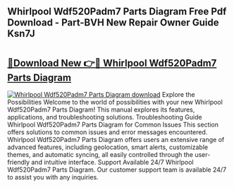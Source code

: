 ## Whirlpool Wdf520Padm7 Parts Diagram Free Pdf Download - Part-BVH New Repair Owner Guide Ksn7J

# <h2><a href="http://dfhb2c9.blite.top/?on=Whirlpool+Wdf520Padm7+Parts+Diagram">🔗Download New 👉🔴 Whirlpool Wdf520Padm7 Parts Diagram</a></h2>

[![Whirlpool Wdf520Padm7 Parts Diagram download](https://i.imgur.com/lujVjoI.png)](http://dfhb2c9.blite.top/?on=Whirlpool+Wdf520Padm7+Parts+Diagram)
Explore the Possibilities Welcome to the world of possibilities with your new Whirlpool Wdf520Padm7 Parts Diagram! This manual explores its features, applications, and troubleshooting solutions. Troubleshooting Guide Whirlpool Wdf520Padm7 Parts Diagram for Common Issues This section offers solutions to common issues and error messages encountered. Whirlpool Wdf520Padm7 Parts Diagram offers users an extensive range of advanced features, including geolocation, smart alerts, customizable themes, and automatic syncing, all easily controlled through the user-friendly and intuitive interface. Support Available 24/7 Whirlpool Wdf520Padm7 Parts Diagram. Our customer support team is available 24/7 to assist you with any inquiries.
